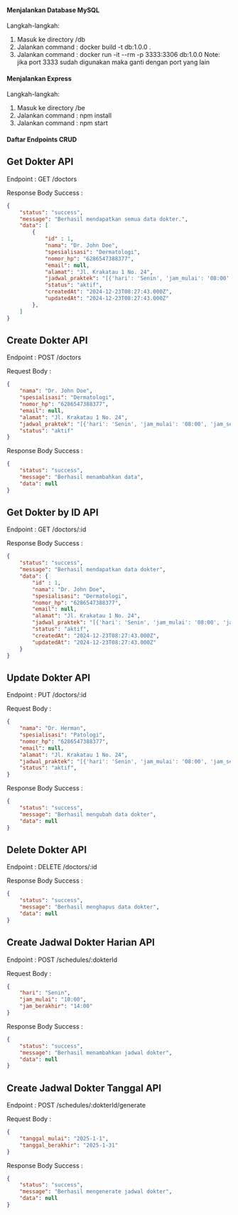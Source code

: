 #### Menjalankan Database MySQL

Langkah-langkah:
1. Masuk ke directory /db
2. Jalankan command : docker build -t db:1.0.0 .
3. Jalankan command : docker run -it --rm -p 3333:3306 db:1.0.0
Note: jika port 3333 sudah digunakan maka ganti dengan port yang lain

#### Menjalankan Express
Langkah-langkah:
1. Masuk ke directory /be
2. Jalankan command : npm install
3. Jalankan command : npm start

#### Daftar Endpoints CRUD

## Get Dokter API

Endpoint : GET /doctors

Response Body Success :

```json
{
    "status": "success",
    "message": "Berhasil mendapatkan semua data dokter.",
    "data": [
        {
            "id" : 1,
            "nama": "Dr. John Doe",
            "spesialisasi": "Dermatologi",
            "nomor_hp": "6286547388377",
            "email": null,
            "alamat": "Jl. Krakatau 1 No. 24",
            "jadwal_praktek": "[{'hari': 'Senin', 'jam_mulai': '08:00', 'jam_selesai': '12:00'},{'hari': 'Rabu', 'jam_mulai': '13:00', 'jam_selesai': '17:00'}]",
            "status": "aktif",
            "createdAt": "2024-12-23T08:27:43.000Z",
            "updatedAt": "2024-12-23T08:27:43.000Z"
        },
    ]
}
```

## Create Dokter API

Endpoint : POST /doctors

Request Body :

```json
{
    "nama": "Dr. John Doe",
    "spesialisasi": "Dermatologi",
    "nomor_hp": "6286547388377",
    "email": null,
    "alamat": "Jl. Krakatau 1 No. 24",
    "jadwal_praktek": "[{'hari': 'Senin', 'jam_mulai': '08:00', 'jam_selesai': '12:00'},{'hari': 'Rabu', 'jam_mulai': '13:00', 'jam_selesai': '17:00'}]",
    "status": "aktif"
}
```

Response Body Success :

```json
{
    "status": "success",
    "message": "Berhasil menambahkan data",
    "data": null
}
```

## Get Dokter by ID API

Endpoint : GET /doctors/:id

Response Body Success :

```json
{
    "status": "success",
    "message": "Berhasil mendapatkan data dokter",
    "data": {
        "id" : 1,
        "nama": "Dr. John Doe",
        "spesialisasi": "Dermatologi",
        "nomor_hp": "6286547388377",
        "email": null,
        "alamat": "Jl. Krakatau 1 No. 24",
        "jadwal_praktek": "[{'hari': 'Senin', 'jam_mulai': '08:00', 'jam_selesai': '12:00'},{'hari': 'Rabu', 'jam_mulai': '13:00', 'jam_selesai': '17:00'}]",
        "status": "aktif",
        "createdAt": "2024-12-23T08:27:43.000Z",
        "updatedAt": "2024-12-23T08:27:43.000Z"
    }
}
```

## Update Dokter API

Endpoint : PUT /doctors/:id

Request Body :

```json
{
    "nama": "Dr. Herman",
    "spesialisasi": "Patologi",
    "nomor_hp": "6286547388377",
    "email": null,
    "alamat": "Jl. Krakatau 1 No. 24",
    "jadwal_praktek": "[{'hari': 'Senin', 'jam_mulai': '08:00', 'jam_selesai': '12:00'},{'hari': 'Rabu', 'jam_mulai': '13:00', 'jam_selesai': '17:00'}]",
    "status": "aktif",
}
```

Response Body Success :

```json
{
    "status": "success",
    "message": "Berhasil mengubah data dokter",
    "data": null
}
```

## Delete Dokter API

Endpoint : DELETE /doctors/:id

Response Body Success :

```json
{
    "status": "success",
    "message": "Berhasil menghapus data dokter",
    "data": null
}
```

## Create Jadwal Dokter Harian API

Endpoint : POST /schedules/:dokterId

Request Body :

```json
{
    "hari": "Senin",
    "jam_mulai": "10:00",
    "jam_berakhir": "14:00"
}
```

Response Body Success :

```json
{
    "status": "success",
    "message": "Berhasil menambahkan jadwal dokter",
    "data": null
}
```

## Create Jadwal Dokter Tanggal API

Endpoint : POST /schedules/:dokterId/generate

Request Body :

```json
{
    "tanggal_mulai": "2025-1-1",
    "tanggal_berakhir": "2025-1-31"
}
```

Response Body Success :

```json
{
    "status": "success",
    "message": "Berhasil mengenerate jadwal dokter",
    "data": null
}
```